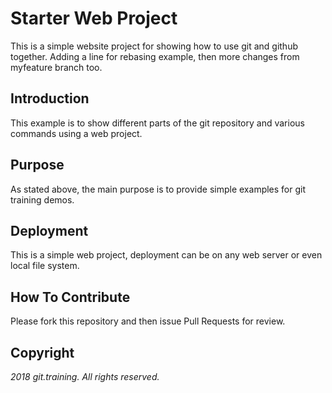 # Starter Web Project

This is a simple website project for
showing how to use git and github together.
Adding a line for rebasing example, then more 
changes from myfeature branch too.

## Introduction

This example is to show different parts 
of the git repository and various commands 
using a web project.

## Purpose

As stated above, the main purpose is to
provide simple examples for git training 
demos.

## Deployment

This is a simple web project, deployment
can be on any web server or even local
file system.

## How To Contribute

Please fork this repository and then issue Pull Requests for review.

## Copyright

*2018 git.training. All rights reserved.*
